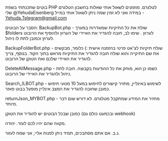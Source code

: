 בוטים שתכנתתי בשפת PHP לטלגרם. 
מוזמנים לשאול אותי שאלות בחשבון הטלגרם שלי @YehudaEisenberg
במידה ואני לא זמין שמה ניתן לשאול אותי במייל - Yehuda.Telegram@gmail.com

הסבר על הבוטים:
BackupBot.php - שולח את כל התיקיות שמוגדרות במערך $folders לערוץ .
    שימו לב, חובה להגדיר את האיידי של הערוץ ולהוסיף את הרובוט לערוץ וכמובן לתת לו ניהול.

BackupFolderBot.php - שולח תיקיות לצ'אט פרטי בהזמנה אישית :) כלומר, מבקשים את שם התיקייה והוא שולח
    חובה להגדיר את התיקיות מראש בתוך הקוד. בנוסף, צריך להגדיר את האיידי שלכם ואת הטוקן של הרובוט.
    
DeleteAllMessage.php	- כשמו כן הוא, מוחק את כל ההודעות בקבוצה.
    חובה לתת ניהול ולהגדיר את האיידי של הרובוט.

Search_ILBOT.php - לשימוש באינליין, מחזיר קישורים לחיפוש במעל 10 מנועי חיפוש
    כמובן שחובה להגדיר את המצב אינליין מופעל בבוט פאזר.

returnJson_MYBOT.php - מחזיר את המידע שמתקבל מטלגרם.
    לא דורש שום דבר מיוחד.
    
    
כמובן שבכל הבוטים יש להגדיר את הטוקן (ובכמעט כולם גם webhook)

מקווה שהם יהיו לכם לעזר.
יהודה.

נ.ב.
אם אתם מסתבכים, תמיד ניתן לפנות אליי, אני שמח לעזור.

